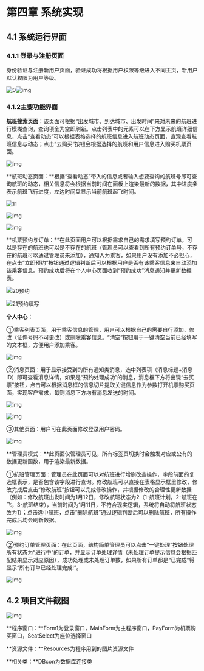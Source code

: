 # 第四章 系统实现

## 4.1 系统运行界面

### 4.1.1 登录与注册页面

身份验证与注册新用户页面，验证成功将根据用户权限等级进入不同主页，新用户默认权限为用户等级。

![0](https://gitee.com/wonaren/picgo/raw/master/picture/clip_image002.png)![img](https://gitee.com/wonaren/picgo/raw/master/picture/clip_image004.png)

### 4.1.2主要功能界面

**航班搜索页面**：该页面可根据“出发城市、到达城市、出发时间”来对未来的航班进行模糊查询，查询项全为空即刷新。点击列表中的元素可以在下方显示航班详细信息，点击“查看动态”可以根据表格选择的航班信息进入航班动态页面，直观查看航班信息与动态；点击“去购买”按钮会根据选择的航班和用户信息进入购买机票页面。

![img](https://gitee.com/wonaren/picgo/raw/master/picture/clip_image006.png)

**航班动态页面：**根据“查看动态”带入的信息或者输入想要查询的航班号即可查询航班的动态，相关信息将会根据当前时间在面板上渲染最新的数据，其中进度条表示航班飞行进度，左边时间盘显示当前航班起飞时间。

![11](https://gitee.com/wonaren/picgo/raw/master/picture/11.png)

![img](https://gitee.com/wonaren/picgo/raw/master/picture/wps1.jpg)

![img](https://gitee.com/wonaren/picgo/raw/master/picture/wps2.jpg)

**机票预约与订单：**在此页面用户可以根据需求自己的需求填写预约订单，可以是存在的航班也可以是不存在的航班（管理员可以查看到所有预约订单号，不存在的航班可以通过管理员来添加），通知人为乘客，如果用户没有添加不必担心，在点击“立即预约”按钮通过逻辑判断后可以根据用户是否有该乘客信息来自动添加该乘客信息。预约成功后将在个人中心页面收到“预约成功”消息通知并更新数据表。

![20预约](https://gitee.com/wonaren/picgo/raw/master/picture/clip_image014.png)

![21预约填写](https://gitee.com/wonaren/picgo/raw/master/picture/clip_image016.png)

**个人中心：**

①乘客列表页面，用于乘客信息的管理，用户可以根据自己的需要自行添加、修改（证件号码不可更改）或删除乘客信息。“清空”按钮用于一键清空当前已经填写的文本框，方便用户添加乘客。

![img](https://gitee.com/wonaren/picgo/raw/master/picture/clip_image018.png)

②消息页面：用于显示接受到的所有通知类消息，选中列表项（消息标题+消息ID）即可查看消息详情，如果是“预约处理成功”的消息，消息框下方将出现“去买票”按钮，点击可以根据消息框的信息切片提取关键信息作为参数打开机票购买页面，实现客户需求，每则消息下方均有消息发送的时间。

![img](https://gitee.com/wonaren/picgo/raw/master/picture/clip_image020.png)

![img](https://gitee.com/wonaren/picgo/raw/master/picture/clip_image022.png)

③其他页面：用户可在此页面修改登录用户密码。

![img](https://gitee.com/wonaren/picgo/raw/master/picture/wps3.jpg)

**管理员模式：**此页面仅管理员可见，所有标签页切换时会触发对应或公有的数据更新函数，用于渲染最新数据。

①航班管理页面：管理员在此页面可以对航班进行增删改查操作，字段前面的复选框表示，是否包含该字段进行查询。修改航班可以直接在表格显示框里修改，修改完成后点击“修改航班”按钮可以完成修改操作，并根据修改的合理性更新数据（例如：修改航班出发时间为1月12日，修改航班状态为2（1-航班计划，2-航班在飞，3-航班结束），当前时间为1月11日，不符合现实逻辑，系统将自动将航班状态改为1）；点击选中航班，点击“删除航班”通过逻辑判断后可以删除航班，所有操作完成后均会刷新数据。

![img](https://gitee.com/wonaren/picgo/raw/master/picture/clip_image026.png)

②预约订单管理页面：在此页面，结构简单管理员可以点击“一键处理”按钮处理所有状态为“进行中”的订单，并显示订单处理详情（未处理订单提示信息会根据匹配结果显示对应原因），成功处理或未处理订单数，如果所有订单都是“已完成”将显示“所有订单已经处理完成!”。

![img](https://gitee.com/wonaren/picgo/raw/master/picture/clip_image028.png)

## 4.2 项目文件截图

![img](https://gitee.com/wonaren/picgo/raw/master/picture/clip_image029.png)

**程序窗口：**Form1为登录窗口，MainForm为主程序窗口，PayForm为机票购买窗口，SeatSelect为座位选择窗口

**资源文件：**Resources为程序用到的图片资源文件

**相关类：**DBcon为数据库连接类
